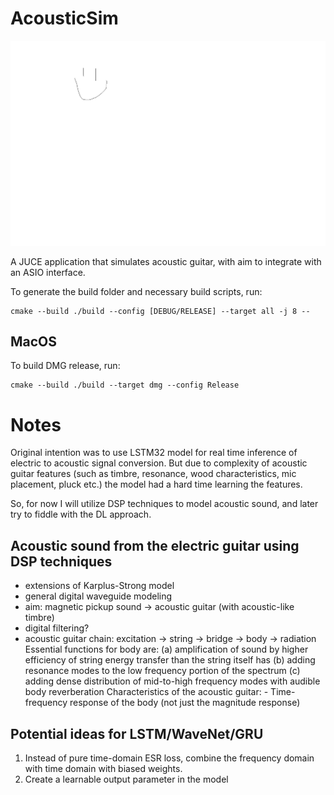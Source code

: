 # AcousticSim

![logo](packaging/icon.png)

A JUCE application that simulates acoustic guitar, with aim to integrate with an ASIO interface.

To generate the build folder and necessary build scripts, run:

```
cmake --build ./build --config [DEBUG/RELEASE] --target all -j 8 --
```

## MacOS

To build DMG release, run:

```
cmake --build ./build --target dmg --config Release
```

# Notes

Original intention was to use LSTM32 model for real time inference of electric to acoustic signal conversion.
But due to complexity of acoustic guitar features (such as timbre, resonance, wood characteristics, mic placement, pluck etc.) the model
had a hard time learning the features.

So, for now I will utilize DSP techniques to model acoustic sound, and later try to fiddle with the DL approach.

## Acoustic sound from the electric guitar using DSP techniques

- extensions of Karplus-Strong model
- general digital waveguide modeling
- aim: magnetic pickup sound -> acoustic guitar (with acoustic-like timbre)
- digital filtering?
- acoustic guitar chain:
    excitation -> string -> bridge -> body -> radiation
    Essential functions for body are:
      (a) amplification of sound by higher efficiency of string energy transfer than the string itself has
      (b) adding resonance modes to the low frequency portion of the spectrum
      (c) adding dense distribution of mid-to-high frequency modes with audible body reverberation
    Characteristics of the acoustic guitar:
        - Time-frequency response of the body (not just the magnitude response)

## Potential ideas for LSTM/WaveNet/GRU

1) Instead of pure time-domain ESR loss, combine the frequency domain with time domain with biased weights.
2) Create a learnable output parameter in the model
